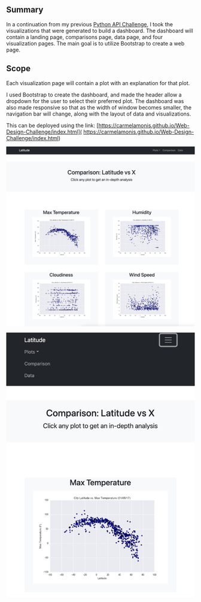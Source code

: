 ## Summary
In a continuation from my previous [Python API Challenge]( https://github.com/carmelamonis/python-api-challenge), I took the visualizations that were generated to build a dashboard. The dashboard will contain  a landing page, comparisons page, data page, and four visualization pages. The main goal is to utilize Bootstrap to create a web page.

## Scope

Each visualization page will contain a plot with an explanation for that plot. 

I used Bootstrap to create the dashboard, and made the header allow a dropdown for the user to select their preferred plot. The dashboard was also made responsive so that as the width of window becomes smaller, the navigation bar will change, along with the layout of data and visualizations.

This can be deployed using the link: [https://carmelamonis.github.io/Web-Design-Challenge/index.html]( https://carmelamonis.github.io/Web-Design-Challenge/index.html)

![Normal](Images/normal.png)

![Smaller](Images/smaller.png)
